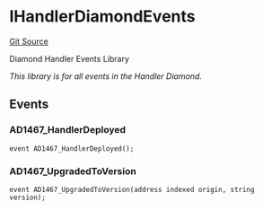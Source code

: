 # IHandlerDiamondEvents
[Git Source](https://github.com/thrackle-io/forte-rules-engine/blob/4a2e9b2745fc1ebf2913bcb6fdbbd0ad4f2bfe93/src/common/IEvents.sol)

Diamond Handler Events Library

*This library is for all events in the Handler Diamond.*


## Events
### AD1467_HandlerDeployed

```solidity
event AD1467_HandlerDeployed();
```

### AD1467_UpgradedToVersion

```solidity
event AD1467_UpgradedToVersion(address indexed origin, string version);
```

